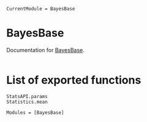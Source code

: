```@meta
CurrentModule = BayesBase
```

# BayesBase

Documentation for [BayesBase](https://github.com/biaslab/BayesBase.jl).

```@index
```

# List of exported functions

```@docs
StatsAPI.params
Statistics.mean
```

```@autodocs
Modules = [BayesBase]
```
